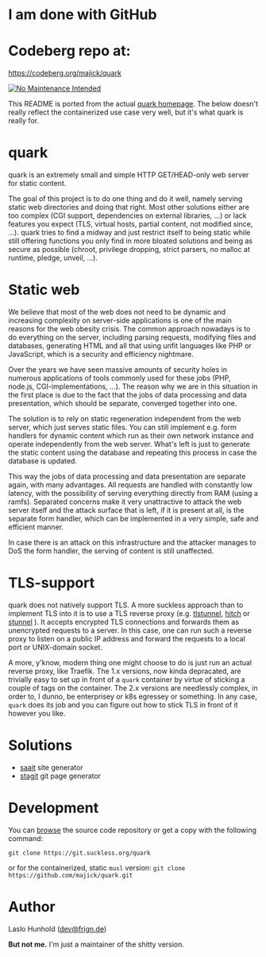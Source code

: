 # I am done with GitHub
# Codeberg repo at:
https://codeberg.org/majick/quark

[![No Maintenance Intended](http://unmaintained.tech/badge.svg)](http://unmaintained.tech/)

This README is ported from the actual [quark homepage](https://tools.suckless.org/quark/). The below doesn't really reflect the containerized use case very well, but it's what quark is really for.

# quark
quark is an extremely small and simple HTTP GET/HEAD-only web server for static content.

The goal of this project is to do one thing and do it well, namely serving static web directories and doing that right. Most other solutions either are too complex (CGI support, dependencies on external libraries, ...) or lack features you expect (TLS, virtual hosts, partial content, not modified since, ...). quark tries to find a midway and just restrict itself to being static while still offering functions you only find in more bloated solutions and being as secure as possible (chroot, privilege dropping, strict parsers, no malloc at runtime, pledge, unveil, ...).

# Static web
We believe that most of the web does not need to be dynamic and increasing complexity on server-side applications is one of the main reasons for the web obesity crisis. The common approach nowadays is to do everything on the server, including parsing requests, modifying files and databases, generating HTML and all that using unfit languages like PHP or JavaScript, which is a security and efficiency nightmare.

Over the years we have seen massive amounts of security holes in numerous applications of tools commonly used for these jobs (PHP, node.js, CGI-implementations, ...). The reason why we are in this situation in the first place is due to the fact that the jobs of data processing and data presentation, which should be separate, converged together into one.

The solution is to rely on static regeneration independent from the web server, which just serves static files. You can still implement e.g. form handlers for dynamic content which run as their own network instance and operate independently from the web server. What's left is just to generate the static content using the database and repeating this process in case the database is updated.

This way the jobs of data processing and data presentation are separate again, with many advantages. All requests are handled with constantly low latency, with the possibility of serving everything directly from RAM (using a ramfs). Separated concerns make it very unattractive to attack the web server itself and the attack surface that is left, if it is present at all, is the separate form handler, which can be implemented in a very simple, safe and efficient manner.

In case there is an attack on this infrastructure and the attacker manages to DoS the form handler, the serving of content is still unaffected.

# TLS-support
quark does not natively support TLS. A more suckless approach than to implement TLS into it is to use a TLS reverse proxy (e.g. [tlstunnel](https://github.com/hannesm/tlstunnel), [hitch](https://hitch-tls.org/) or [stunnel](https://www.stunnel.org/) ). It accepts encrypted TLS connections and forwards them as unencrypted requests to a server. In this case, one can run such a reverse proxy to listen on a public IP address and forward the requests to a local port or UNIX-domain socket.

A more, y'know, modern thing one might choose to do is just run an actual reverse proxy, like Traefik. The 1.x versions, now kinda depracated, are trivially easy to set up in front of a `quark` container by virtue of sticking a couple of tags on the container. The 2.x versions are needlessly complex, in order to, I dunno, be enterprisey or k8s egressey or something. In any case, `quark` does its job and you can figure out how to stick TLS in front of it however you like.

# Solutions
- [saait](https://git.codemadness.org/saait/file/README.html) site generator
- [stagit](https://git.codemadness.org/stagit/file/README.html) git page generator

# Development
You can [browse](https://git.suckless.org/quark) the source code repository or get a copy with the following command:

`git clone https://git.suckless.org/quark`

or for the containerized, static `musl` version:
`git clone https://github.com/majick/quark.git`


# Author
Laslo Hunhold (dev@frign.de)

**But not me.** I'm just a maintainer of the shitty version.
